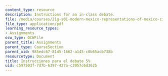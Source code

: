```yaml
---
content_type: resource
description: Instructions for an in-class debate.
file: /media/courses/21g-s01-modern-mexico-representations-of-mexico-citys-urban-life-spring-2015/c597503f7d7b6397427ac3957c6d362b_MIT21G_S01S15_debate_prep.pdf
file_type: application/pdf
learning_resource_types:
- Assignments
ocw_type: OCWFile
parent_title: Assignments
parent_type: CourseSection
parent_uid: 985edc67-81d5-1662-a145-c0b65acb738b
resourcetype: Document
title: Instrucciones para el debate 5%
uid: c597503f-7d7b-6397-427a-c3957c6d362b
---
```

